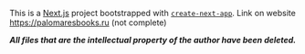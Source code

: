 This is a [Next.js](https://nextjs.org/) project bootstrapped with [`create-next-app`](https://github.com/vercel/next.js/tree/canary/packages/create-next-app).
Link on website https://palomaresbooks.ru (not complete)


***All files that are the intellectual property of the author have been deleted.***
